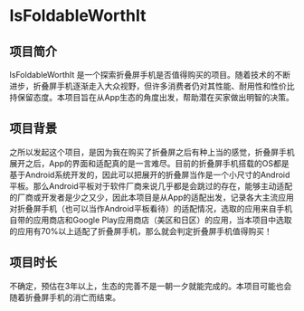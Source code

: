 # IsFoldableWorthIt

## 项目简介

IsFoldableWorthIt 是一个探索折叠屏手机是否值得购买的项目。随着技术的不断进步，折叠屏手机逐渐走入大众视野，但许多消费者仍对其性能、耐用性和性价比持保留态度。本项目旨在从App生态的角度出发，帮助潜在买家做出明智的决策。

## 项目背景

之所以发起这个项目，是因为我在购买了折叠屏之后有种上当的感觉，折叠屏手机展开之后，App的界面和适配真的是一言难尽。目前的折叠屏手机搭载的OS都是基于Android系统开发的，因此可以把展开的折叠屏当作是一个小尺寸的Android平板。那么Android平板对于软件厂商来说几乎都是会跳过的存在，能够主动适配的厂商或开发者是少之又少，因此本项目是从App的适配出发，记录各大主流应用对折叠屏手机（也可以当作Android平板看待）的适配情况，选取的应用来自手机自带的应用商店和Google Play应用商店（美区和日区）的应用，当本项目中选取的应用有70%以上适配了折叠屏手机，那么就会判定折叠屏手机值得购买！

## 项目时长

不确定，预估在3年以上，生态的完善不是一朝一夕就能完成的。本项目可能也会随着折叠屏手机的消亡而结束。
